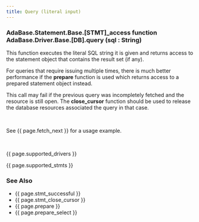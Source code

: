 ```yaml
---
title: Query (literal input)
---
```


<div class="leftside">
<h3>AdaBase.Statement.Base.[STMT]_access function<br/>
AdaBase.Driver.Base.[DB].query (sql : String)</h3>
<p>This function executes the literal SQL string it is given and returns
access to the statement object that contains the result set (if any).</p>
<p>For queries that require issuing multiple times, there is much better
performance if the <b>prepare</b> function is used which returns access to
a prepared statement object instead.</p>
<p>This call may fail if the previous query was incompletely fetched and
the resource is still open.  The <b>close_cursor</b> function should be
used to release the database resources associated the query in that case.</p>
<br/>
<p class="caption">See {{ page.fetch_next }} for a usage example.</p>
<br/>
<p>{{ page.supported_drivers }}</p>
<p>{{ page.supported_stmts }}</p>
</div>
<div class="sidenav">
  <h3>See Also</h3>
  <ul>
    <li>{{ page.stmt_successful }}</li>
    <li>{{ page.stmt_close_cursor }}</li>
    <li>{{ page.prepare }}</li>
    <li>{{ page.prepare_select }}</li>
  </ul>
</div>
